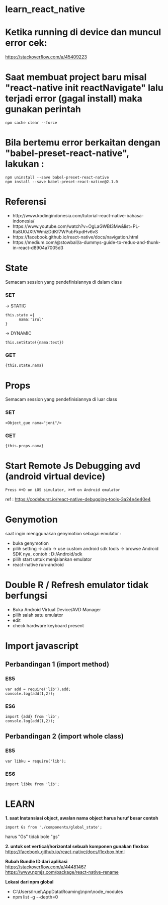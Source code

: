 # learn_react_native

# Ketika running di device dan muncul error cek:
https://stackoverflow.com/a/45409223

# Saat membuat project baru misal "react-native init reactNavigate" lalu terjadi error (gagal install) maka gunakan perintah

```
npm cache clear --force
```

# Bila bertemu error berkaitan dengan "babel-preset-react-native", lakukan :

```
npm uninstall --save babel-preset-react-native
npm install --save babel-preset-react-native@2.1.0
```


# Referensi
<ul>
      <li>http://www.kodingindonesia.com/tutorial-react-native-bahasa-indonesia/</li>
      <li>https://www.youtube.com/watch?v=OgLaGWBI3Mw&list=PL-Ra8U0JXtVWmizDdKf7WPubFkpdHv6vS</li>
      <li>https://facebook.github.io/react-native/docs/navigation.html</li>
      <li>https://medium.com/@stowball/a-dummys-guide-to-redux-and-thunk-in-react-d8904a7005d3</li>
	  
</ul>


# State
Semacam session yang pendefinisiannya di dalam class

<h3>SET</h3>

-> STATIC
```
this.state ={
      nama:'irul'
}
```

-> DYNAMIC
```
this.setState({nama:text})
```

<h3>GET</h3>

```
{this.state.nama}
```

# Props 
Semacam session yang pendefinisiannya di luar class

<h3>SET</h3>

```
<Object_gue nama="joni"/>
```
<h3>GET</h3>

```
{this.props.nama}
```

# Start Remote Js Debugging avd (android virtual device)
```
Press ⌘+D on iOS simulator, ⌘+M on Android emulator
```
ref : https://codeburst.io/react-native-debugging-tools-3a24e4e40e4

# Genymotion
saat ingin menggunakan genymotion sebagai emulator : 
- buka genymotion
- pilih setting -> adb -> use custom android sdk tools -> browse Android SDK nya, contoh : D:/Android/sdk
- pilih start untuk menjalankan emulator
- react-native run-android

# Double R / Refresh emulator tidak berfungsi
- Buka Android Virtual Device/AVD Manager
- pilih salah satu emulator
- edit
- check hardware keyboard present

# Import javascript
## Perbandingan 1 (import method)
### ES5
```
var add = require('lib').add; 
console.log(add(1,2));
```
### ES6
```
import {add} from 'lib';
console.log(add(1,2));
```
## Perbandingan 2 (import whole class)
### ES5
```
var libku = require('lib'); 
```
### ES6
```
import libku from 'lib';
```



# LEARN
<b>1. saat Instansiasi object, awalan nama object harus huruf besar contoh</b>

```
import Gs from './components/global_state';
```

harus "Gs" tidak bole "gs"

<b>2. untuk set vertical/horizontal sebuah komponen gunakan flexbox</b><br/>
https://facebook.github.io/react-native/docs/flexbox.html

<b>Rubah Bundle ID dari aplikasi</b><br/>
https://stackoverflow.com/a/44481467
https://www.npmjs.com/package/react-native-rename

<b>Lokasi dari npm global</b>
- C:\Users\Iruel\AppData\Roaming\npm\node_modules
- npm list -g --depth=0

